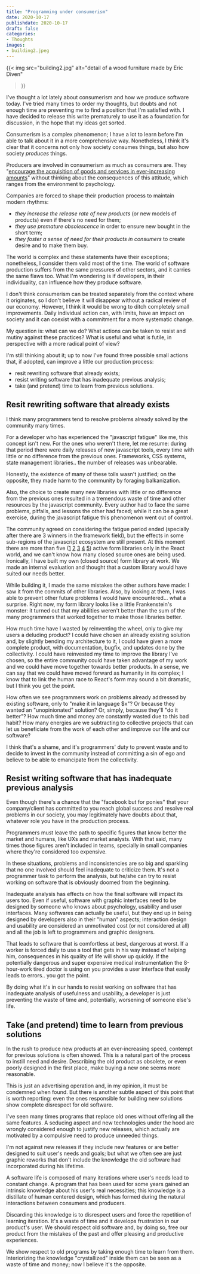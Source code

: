 ```yaml
---
title: "Programming under consumerism"
date: 2020-10-17
publishdate: 2020-10-17
draft: false
categories: 
- Thoughts
images: 
- building2.jpeg
---
```


{{<
  img
  src="building2.jpg"
  alt="detail of a wood furniture made by Eric Diven"
>}}

I've thought a lot lately about consumerism and how we produce software today. I've tried many times to order my thoughts, but doubts and not enough time are preventing me to find a position that I'm satisfied with. I have decided to release this write prematurely to use it as a foundation for discussion, in the hope that my ideas get sorted.

Consumerism is a complex phenomenon; I have a lot to learn before I'm able to talk about it in a more comprehensive way. Nonetheless, I think it's clear that it concerns not only how society consumes things, but also how society *produces* things.

Producers are involved in consumerism as much as consumers are. They "[encourage the acquisition of goods and services in ever-increasing amounts](https://en.wikipedia.org/wiki/Consumerism)" without thinking about the consequences of this attitude, which ranges from the environment to psychology.

Companies are forced to shape their production process to maintain modern rhythms:

- *they increase the release rate of new products* (or new models of products) even if there's no need for them;
- *they use premature obsolescence* in order to ensure new bought in the short term;
- *they foster a sense of need for their products in consumers* to create desire and to make them buy.

The world is complex and these statements have their exceptions; nonetheless, I consider them valid most of the time. The world of software production suffers from the same pressures of other sectors, and it carries the same flaws too. What I'm wondering is if developers, in their individuality, can influence how they produce software.

I don't think consumerism can be treated separately from the context where it originates, so I don't  believe it will disappear without a radical review of our economy. However, I think it would be wrong to ditch completely small improvements. Daily individual action can, with limits, have an impact on society and it can coexist with a commitment for a more systematic change.

My question is: what can we do? What actions can be taken to resist and mutiny against these practices? What is useful and what is futile, in perspective with a more radical point of view?

I'm still thinking about it; up to now I've found three possible small actions that, if adopted, can improve a little our production process:

- resit rewriting software that already exists;
- resist writing software that has inadequate previous analysis;
- take (and pretend) time to learn from previous solutions.

## Resit rewriting software that already exists

I think many programmers tend to resolve problems already solved by the community many times.

For a developer who has experienced the "javascript fatigue" like me, this concept isn't new. For the ones who weren't there, let me resume: during that period there were daily releases of new javascript tools, every time with little or no difference from the previous ones. Frameworks, CSS systems, state management libraries.. the number of releases was unbearable.

Honestly, the existence of many of these tolls wasn't justified; on the opposite, they made harm to the community by foraging balkanization.

Also, the choice to create many new libraries with little or no difference from the previous ones resulted in a tremendous waste of time and other resources by the javascript community. Every author had to face the same problems, pitfalls, and lessons the other had faced; while it can be a great exercise, during the javascript fatigue this phenomenon went out of control.

The community agreed on considering the fatigue period ended (specially after there are 3 winners in the framework field), but the effects in some sub-regions of the javascript ecosystem are still present. At this moment there are more than five ([1](https://react-hook-form.com/) [2](https://formik.org/) [3](https://final-form.org/react) [4](https://redux-form.com/) [5](https://github.com/tannerlinsley/react-form)) active form libraries only in the React world, and we can't know how many closed source ones are being used. Ironically, I have built my own (closed source) form library at work. We made an internal evaluation and thought that a custom library would have suited our needs better.

While building it, I made the same mistakes the other authors have made: I saw it from the commits of other libraries. Also, by looking at them, I was able to prevent other future problems I would have encountered... what a surprise. Right now, my form library looks like a little Frankenstein's monster: it turned out that my abilities weren't better than the sum of the many programmers that worked together to make those libraries better.

How much time have I wasted by reinventing the wheel, only to give my users a deluding product? I could have chosen an already existing solution and, by slightly bending my architecture to it, I could have given a more complete product, with documentation, bugfix, and updates done by the collectivity. I could have reinvested my time to improve the library I've chosen, so the entire community could have taken advantage of my work and we could have move together towards better products. In a sense, we can say that we could have moved forward as humanity in its complex; I know that to link the human race to React's form may sound a bit dramatic, but I think you get the point.

How often we see programmers work on problems already addressed by existing software, only to "make it in language $x"? Or because they wanted an "unopinionated" solution? Or, simply, because they'll "do it better"? How much time and money are constantly wasted due to this bad habit? How many energies are we subtracting to collective projects that can let us beneficiate from the work of each other and improve our life and our software?

I think that's a shame, and it's programmers' duty to prevent waste and to decide to invest in the community instead of committing a sin of ego and believe to be able to emancipate from the collectivity.

## Resist writing software that has inadequate previous analysis

Even though there's a chance that the "facebook but for ponies" that your company/client has committed to you reach global success and resolve real problems in our society, you may legitimately have doubts about that, whatever role you have in the production process.

Programmers must leave the path to specific figures that know better the market and humans, like UXs and market analysts. With that said, many times those figures aren't included in teams, specially in small companies where they're considered too expensive.

In these situations, problems and inconsistencies are so big and sparkling that no one involved should feel inadequate to criticize them. It's not a programmer task to perform the analysis, but he/she can try to resist working on software that is obviously doomed from the beginning.

Inadequate analysis has effects on how the final software will impact its users too. Even if useful, software with graphic interfaces need to be designed by someone who knows about psychology, usability and user interfaces. Many softwares can actually be useful, but they end up in being designed by developers also in their "human" aspects; interaction design and usability are considered an unmotivated cost (or not considered at all) and all the job is left to programmers and graphic designers.

That leads to software that is comfortless at best, dangerous at worst. If a worker is forced daily to use a tool that gets in his way instead of helping him, consequences in his quality of life will show up quickly. If the potentially dangerous and super expensive medical instrumentation the 8-hour-work tired doctor is using on you provides a user interface that easily leads to errors.. you got the point.

By doing what it's in our hands to resist working on software that has inadequate analysis of usefulness and usability, a developer is just preventing the waste of time and, potentially, worsening of someone else's life.

## Take (and pretend) time to learn from previous solutions

In the rush to produce new products at an ever-increasing speed, contempt for previous solutions is often showed. This is a natural part of the process to instill need and desire. Describing the old product as obsolete, or even poorly designed in the first place, make buying a new one seems more reasonable.

This is just an advertising operation and, in my opinion, it must be condemned when found. But there is another subtle aspect of this point that is worth reporting: even the ones responsible for building new solutions show complete disrespect for old software.

I've seen many times programs that replace old ones without offering all the same features. A seducing aspect and new technologies under the hood are wrongly considered enough to justify new releases, which actually are motivated by a compulsive need to produce unneeded things.

I'm not against new releases if they include new features or are better designed to suit user's needs and goals; but what we often see are just graphic reworks that don't include the knowledge the old software had incorporated during his lifetime.

A software life is composed of many iterations where user's needs lead to constant change. A program that has been used for some years gained an intrinsic knowledge about his user's real necessities; this knowledge is a distillate of human centered design, which has formed during the natural interactions between consumers and producers.

Discarding this knowledge is to disrespect users and force the repetition of learning iteration. It's a waste of time and it develops frustration in our product's user. We should respect old software and, by doing so, free our product from the mistakes of the past and offer pleasing and productive experiences.

We show respect to old programs by taking enough time to learn from them. Interiorizing the knowledge "crystallized" inside them can be seen as a waste of time and money; now I believe it's the opposite.
